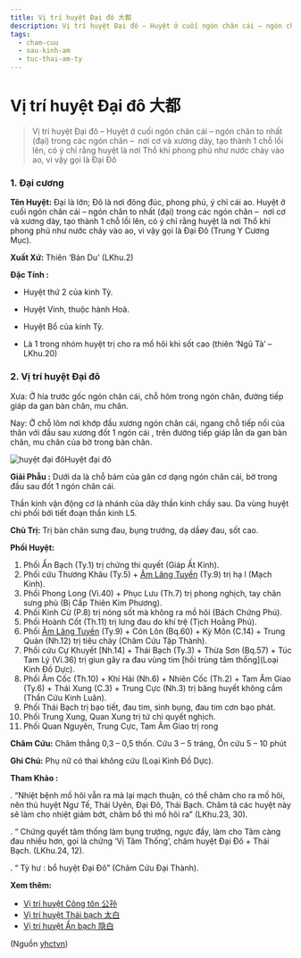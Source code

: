 ```yaml
---
title: Vị trí huyệt Đại đô 大都
description: Vị trí huyệt Đại đô – Huyệt ở cuối ngón chân cái – ngón chân to nhất (đại) trong các ngón chân –  nơi cơ và xương dày, tạo thành 1 chỗ lồi lên, có ý chỉ rằng huyệt là nơi Thổ khí phong phú như nước chảy vào ao, vì vậy gọi là Đại Đô 
tags:
  - cham-cuu
  - sau-kinh-am
  - tuc-thai-am-ty
---
```


# Vị trí huyệt Đại đô 大都 

> Vị trí huyệt Đại đô – Huyệt ở cuối ngón chân cái – ngón chân to nhất (đại) trong các ngón chân –  nơi cơ và xương dày, tạo thành 1 chỗ lồi lên, có ý chỉ rằng huyệt là nơi Thổ khí phong phú như nước chảy vào ao, vì vậy gọi là Đại Đô 

### 1. Đại cương

**Tên Huyệt:** Đại là lớn; Đô là nơi đông đúc, phong phú, ý chỉ cái ao. Huyệt ở cuối ngón chân cái – ngón chân to nhất (đại) trong các ngón chân –  nơi cơ và xương dày, tạo thành 1 chỗ lồi lên, có ý chỉ rằng huyệt là nơi Thổ khí phong phú như nước chảy vào ao, vì vậy gọi là Đại Đô (Trung Y Cương Mục).

**Xuất Xứ:** Thiên ‘Bản Du’ (LKhu.2)

**Đặc Tính :**

+ Huyệt thứ 2 của kinh Tỳ.

+ Huyệt Vinh, thuộc hành Hoả.

+ Huyệt Bổ của kinh Tỳ.

+ Là 1 trong nhóm huyệt trị cho ra mồ hôi khi sốt cao (thiên ‘Ngũ Tà’ – LKhu.20)

### 2. Vị trí huyệt Đại đô

Xưa: Ở hía trước gốc ngón chân cái, chỗ hõm trong ngón chân, đường tiếp giáp da gan bàn chân, mu chân.

Nay: Ở chỗ lõm nơi khớp đầu xương ngón chân cái, ngang chỗ tiếp nối của thân với đầu sau xương đốt 1 ngón cái , trên đường tiếp giáp lằn da gan bàn chân, mu chân của bờ trong bàn chân.

![huyệt đại đô](/imgs/yhctvn/huyet-dai-do.jpg)Huyệt đại đô

**Giải Phẫu :** Dưới da là chỗ bám của gân cơ dạng ngón chân cái, bờ trong đầu sau đốt 1 ngón chân cái.

Thần kinh vận động cơ là nhánh của dây thần kinh chầy sau. Da vùng huyệt chi phối bởi tiết đoạn thần kinh L5.

**Chủ Trị:** Trị bàn chân sưng đau, bụng trướng, dạ dầøy đau, sốt cao.

**Phối Huyệt:**

1. Phối Ẩn Bạch (Ty.1) trị chứng thi quyết (Giáp Ất Kinh).
2. Phối cứu Thương Khâu (Ty.5) + [Âm Lăng Tuyền](/yhctvn/vi-tri-huyet-am-lang-tuyen-%e9%98%b4%e9%99%b5%e6%b3%89) (Ty.9) trị hạ l (Mạch Kinh).
3. Phối Phong Long (Vi.40) + Phục Lưu (Th.7) trị phong nghịch, tay chân sưng phù (Bị Cấp Thiên Kim Phương).
4. Phối Kinh Cừ (P.8) trị nóng sốt mà không ra mồ hôi (Bách Chứng Phú).
5. Phối Hoành Cốt (Th.11) trị lưng đau do khí trệ (Tịch Hoằng Phú).
6. Phối [Âm Lăng Tuyền](/yhctvn/vi-tri-huyet-am-lang-tuyen-%e9%98%b4%e9%99%b5%e6%b3%89) (Ty.9) + Côn Lôn (Bq.60) + Kỳ Môn (C.14) + Trung Quản (Nh.12) trị tiêu chảy (Châm Cứu Tập Thành).
7. Phối cứu Cự Khuyết [Nh.14] + Thái Bạch (Ty.3) + Thừa Sơn (Bq.57) + Túc Tam Lý (Vi.36) trị giun gây ra đau vùng tim [hồi trùng tâm thống](Loại Kinh Đồ Dực).
8. Phối Âm Cốc (Th.10) + Khí Hải (Nh.6) + Nhiên Cốc (Th.2) + Tam Âm Giao (Ty.6) + Thái Xung (C.3) + Trung Cực (Nh.3) trị băng huyết không cầm (Thần Cứu Kinh Luân).
9. Phối Thái Bạch trị bạo tiết, đau tim, sình bụng, đau tim cơn bạo phát.
10. Phối Trung Xung, Quan Xung trị tứ chi quyết nghịch.
11. Phối Quan Nguyên, Trung Cực, Tam Âm Giao trị rong

**Châm Cứu:** Châm thẳng 0,3 – 0,5 thốn. Cứu 3 – 5 tráng, Ôn cứu 5 – 10 phút

**Ghi Chú:** Phụ nữ có thai không cứu (Loại Kinh Đồ Dực).

**Tham Khảo :**

. “Nhiệt bệnh mồ hôi vẫn ra mà lại mạch thuận, có thể châm cho ra mồ hôi, nên thủ huyệt Ngư Tế, Thái Uyên, Đại Đô, Thái Bạch. Châm tả các huyệt này sẽ làm cho nhiệt giảm bớt, châm bổ thì mồ hôi ra” (LKhu.23, 30).

. “ Chứng quyết tâm thống làm bụng trướng, ngực đầy, làm cho Tâm càng đau nhiều hơn, gọi là chứng ‘Vị Tâm Thống’, châm huyệt Đại Đô + Thái Bạch. (LKhu.24, 12).

. “ Tỳ hư : bổ huyệt Đại Đô” (Châm Cứu Đại Thành).

**Xem thêm:**

* [Vị trí huyệt Công tôn 公孙](/yhctvn/vi-tri-huyet-cong-ton-%e5%85%ac%e5%ad%99)
* [Vị trí huyệt Thái bạch 太白](/yhctvn/vi-tri-huyet-thai-bach-%e5%a4%aa%e7%99%bd)
* [Vị trí huyệt Ẩn bạch 隐白](/yhctvn/vi-tri-huyet-an-bach-%e9%9a%90%e7%99%bd)

(Nguồn <a href="https://yhctvn.com/vi-tri-huyet-dai-do-大都/" target="_blank">yhctvn</a>)
